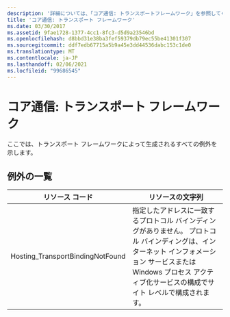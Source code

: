```yaml
---
description: '詳細については、「コア通信: トランスポートフレームワーク」を参照してください。'
title: 'コア通信: トランスポート フレームワーク'
ms.date: 03/30/2017
ms.assetid: 9fae1728-1377-4cc1-8fc3-d5d9a23546bd
ms.openlocfilehash: d8bbd31e38ba3fef59379db79ec55be41301f307
ms.sourcegitcommit: ddf7edb67715a5b9a45e3dd44536dabc153c1de0
ms.translationtype: MT
ms.contentlocale: ja-JP
ms.lasthandoff: 02/06/2021
ms.locfileid: "99686545"
---
```

# <a name="core-communications-transport-framework"></a>コア通信: トランスポート フレームワーク

ここでは、トランスポート フレームワークによって生成されるすべての例外を示します。  
  
## <a name="exception-list"></a>例外の一覧  
  
|リソース コード|リソースの文字列|  
|-------------------|---------------------|  
|Hosting_TransportBindingNotFound|指定したアドレスに一致するプロトコル バインディングがありません。 プロトコル バインディングは、インターネット インフォメーション サービスまたは Windows プロセス アクティブ化サービスの構成でサイト レベルで構成されます。|
